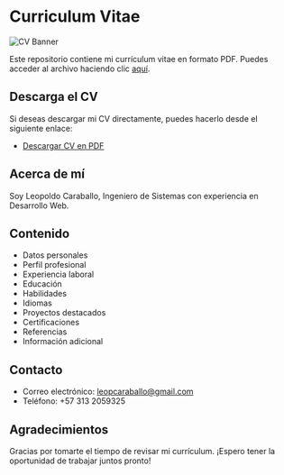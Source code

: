 # Curriculum Vitae

![CV Banner](https://example.com/path/to/your/banner/image.png)

Este repositorio contiene mi currículum vitae en formato PDF. Puedes acceder al archivo haciendo clic [aquí](cv.pdf).

## Descarga el CV

Si deseas descargar mi CV directamente, puedes hacerlo desde el siguiente enlace:

- [Descargar CV en PDF](cv.pdf)

## Acerca de mí

Soy Leopoldo Caraballo, Ingeniero de Sistemas con experiencia en Desarrollo Web.

## Contenido

- Datos personales
- Perfil profesional
- Experiencia laboral
- Educación
- Habilidades
- Idiomas
- Proyectos destacados
- Certificaciones
- Referencias
- Información adicional

## Contacto

- Correo electrónico: leopcaraballo@gmail.com
- Teléfono: +57 313 2059325

## Agradecimientos

Gracias por tomarte el tiempo de revisar mi currículum. ¡Espero tener la oportunidad de trabajar juntos pronto!
